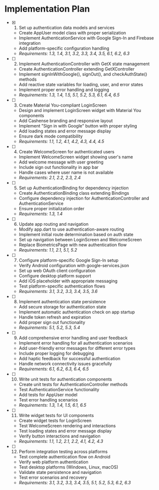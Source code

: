 # Implementation Plan

- [x] 1. Set up authentication data models and services





  - Create AppUser model class with proper serialization
  - Implement AuthenticationService with Google Sign-In and Firebase integration
  - Add platform-specific configuration handling
  - _Requirements: 1.3, 1.4, 3.1, 3.2, 3.3, 3.4, 3.5, 6.1, 6.2, 6.3_

- [ ] 2. Implement AuthenticationController with GetX state management
  - Create AuthenticationController extending GetXController
  - Implement signInWithGoogle(), signOut(), and checkAuthState() methods
  - Add reactive state variables for loading, user, and error states
  - Implement proper error handling and logging
  - _Requirements: 1.3, 1.4, 1.5, 5.1, 5.2, 5.3, 6.1, 6.4, 6.5_

- [ ] 3. Create Material You-compliant LoginScreen
  - Design and implement LoginScreen widget with Material You components
  - Add Cashense branding and responsive layout
  - Implement "Sign in with Google" button with proper styling
  - Add loading states and error message display
  - Ensure dark mode compatibility
  - _Requirements: 1.1, 1.2, 4.1, 4.2, 4.3, 4.4, 4.5_

- [ ] 4. Create WelcomeScreen for authenticated users
  - Implement WelcomeScreen widget showing user's name
  - Add welcome message with user greeting
  - Include sign out functionality in app bar
  - Handle cases where user name is not available
  - _Requirements: 2.1, 2.2, 2.3, 2.4_

- [ ] 5. Set up AuthenticationBinding for dependency injection
  - Create AuthenticationBinding class extending Bindings
  - Configure dependency injection for AuthenticationController and AuthenticationService
  - Ensure proper initialization order
  - _Requirements: 1.3, 1.4_

- [ ] 6. Update app routing and navigation
  - Modify app.dart to use authentication-aware routing
  - Implement initial route determination based on auth state
  - Set up navigation between LoginScreen and WelcomeScreen
  - Replace BiometricsPage with new authentication flow
  - _Requirements: 1.1, 2.1, 5.1, 5.2_

- [ ] 7. Configure platform-specific Google Sign-In setup
  - Verify Android configuration with google-services.json
  - Set up web OAuth client configuration
  - Configure desktop platform support
  - Add iOS placeholder with appropriate messaging
  - Test platform-specific authentication flows
  - _Requirements: 3.1, 3.2, 3.3, 3.4, 3.5, 3.6_

- [ ] 8. Implement authentication state persistence
  - Add secure storage for authentication state
  - Implement automatic authentication check on app startup
  - Handle token refresh and expiration
  - Add proper sign out functionality
  - _Requirements: 5.1, 5.2, 5.3, 5.4_

- [ ] 9. Add comprehensive error handling and user feedback
  - Implement error handling for all authentication scenarios
  - Add user-friendly error messages for different error types
  - Include proper logging for debugging
  - Add haptic feedback for successful authentication
  - Handle network connectivity issues gracefully
  - _Requirements: 6.1, 6.2, 6.3, 6.4, 6.5_

- [ ] 10. Write unit tests for authentication components
  - Create unit tests for AuthenticationController methods
  - Test AuthenticationService functionality
  - Add tests for AppUser model
  - Test error handling scenarios
  - _Requirements: 1.3, 1.4, 1.5, 6.1, 6.5_

- [ ] 11. Write widget tests for UI components
  - Create widget tests for LoginScreen
  - Test WelcomeScreen rendering and interactions
  - Test loading states and error message display
  - Verify button interactions and navigation
  - _Requirements: 1.1, 1.2, 2.1, 2.2, 4.1, 4.2, 4.3_

- [ ] 12. Perform integration testing across platforms
  - Test complete authentication flow on Android
  - Verify web platform authentication
  - Test desktop platforms (Windows, Linux, macOS)
  - Validate state persistence and navigation
  - Test error scenarios and recovery
  - _Requirements: 3.1, 3.2, 3.3, 3.4, 3.5, 5.1, 5.2, 5.3, 6.2, 6.3_